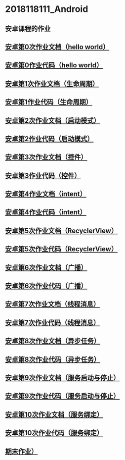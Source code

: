 # 2018118111_Android
## 安卓课程的作业<br>

## [安卓第0次作业文档（hello world）](https://github.com/LunarYoung/2018118111_Android/blob/master/Android%E7%AC%AC0%E6%AC%A1%E4%BD%9C%E4%B8%9A(hello%20world)/%E6%96%87%E6%A1%A3.md)
## [安卓第0作业代码（hello world）](https://github.com/LunarYoung/2018118111_Android/tree/master/Android%E7%AC%AC0%E6%AC%A1%E4%BD%9C%E4%B8%9A(hello%20world)/code/HelloWorld)

## [安卓第1次作业文档（生命周期）](https://github.com/LunarYoung/2018118111_Android/blob/master/Android%E7%AC%AC%E4%B8%80%E6%AC%A1%E4%BD%9C%E4%B8%9A%EF%BC%88%E7%94%9F%E5%91%BD%E5%91%A8%E6%9C%9F%EF%BC%89/%E8%AF%B4%E6%98%8E%E6%96%87%E6%A1%A3.md)
## [安卓第1作业代码（生命周期）](https://github.com/LunarYoung/2018118111_Android/tree/master/Android%E7%AC%AC%E4%B8%80%E6%AC%A1%E4%BD%9C%E4%B8%9A%EF%BC%88%E7%94%9F%E5%91%BD%E5%91%A8%E6%9C%9F%EF%BC%89/code)
## [安卓第2次作业文档（启动模式）](https://github.com/LunarYoung/2018118111_Android/blob/master/Android%E7%AC%AC%E4%BA%8C%E6%AC%A1%E4%BD%9C%E4%B8%9A%EF%BC%88%E5%90%AF%E5%8A%A8%E6%A8%A1%E5%BC%8F%EF%BC%89/%E8%AF%B4%E6%98%8E%E6%96%87%E6%A1%A3.md)
## [安卓第2作业代码（启动模式）](https://github.com/LunarYoung/2018118111_Android/tree/master/Android%E7%AC%AC%E4%BA%8C%E6%AC%A1%E4%BD%9C%E4%B8%9A%EF%BC%88%E5%90%AF%E5%8A%A8%E6%A8%A1%E5%BC%8F%EF%BC%89/code/ActivityTest)
## [安卓第3次作业文档（控件）](https://github.com/LunarYoung/2018118111_Android/blob/master/Android%E7%AC%AC%E4%B8%89%E6%AC%A1%E4%BD%9C%E4%B8%9A%EF%BC%88%E6%8E%A7%E4%BB%B6%EF%BC%89/%E8%AF%B4%E6%98%8E%E6%96%87%E6%A1%A3.md)
## [安卓第3作业代码（控件）](https://github.com/LunarYoung/2018118111_Android/tree/master/Android%E7%AC%AC%E5%9B%9B%E6%AC%A1%E4%BD%9C%E4%B8%9A%EF%BC%88intent%EF%BC%89/code/ActivityTest)

## [安卓第4作业文档（intent）](https://github.com/LunarYoung/2018118111_Android/blob/master/Android%E7%AC%AC%E5%9B%9B%E6%AC%A1%E4%BD%9C%E4%B8%9A%EF%BC%88intent%EF%BC%89/%E8%AF%B4%E6%98%8E%E6%96%87%E6%A1%A3.md)
## [安卓第4作业代码（intent）](https://github.com/LunarYoung/2018118111_Android/tree/master/Android%E7%AC%AC%E5%9B%9B%E6%AC%A1%EF%BC%88intent%EF%BC%89/code/ActivityTest)

## [安卓第5次作业文档（RecyclerView）](https://github.com/LunarYoung/2018118111_Android/blob/master/Android%E7%AC%AC%E4%BA%94%E6%AC%A1%E4%BD%9C%E4%B8%9A(RecyclerView)/%E8%AF%B4%E6%98%8E%E6%96%87%E6%A1%A3.md)
## [安卓第5次作业代码（RecyclerView）](https://github.com/LunarYoung/2018118111_Android/tree/master/Android%E7%AC%AC%E4%BA%94%E6%AC%A1%E4%BD%9C%E4%B8%9A(RecyclerView)/code/RecyclerViewTest)
## [安卓第6次作业文档（广播）](https://github.com/LunarYoung/2018118111_Android/blob/master/Android%E7%AC%AC%E5%85%AD%E6%AC%A1%E4%BD%9C%E4%B8%9A%EF%BC%88%E5%B9%BF%E6%92%AD%EF%BC%89/%E5%B9%BF%E6%92%AD%E7%9A%84%E4%BD%BF%E7%94%A8%E8%AF%B4%E6%98%8E%E6%96%87%E6%A1%A3.md)
## [安卓第6次作业代码（广播）](https://github.com/LunarYoung/2018118111_Android/tree/master/Android%E7%AC%AC%E5%85%AD%E6%AC%A1%E4%BD%9C%E4%B8%9A%EF%BC%88%E5%B9%BF%E6%92%AD%EF%BC%89)

## [安卓第7次作业文档（线程消息）](https://github.com/LunarYoung/2018118111_Android/blob/master/Android%E7%AC%AC%E4%B8%83%E6%AC%A1%E4%BD%9C%E4%B8%9A(%E7%BA%BF%E7%A8%8B%E6%B6%88%E6%81%AF)/%E8%AF%B4%E6%98%8E%E6%96%87%E6%A1%A3.md)
## [安卓第7次作业代码（线程消息）](https://github.com/LunarYoung/2018118111_Android/tree/master/Android%E7%AC%AC%E4%B8%83%E6%AC%A1%E4%BD%9C%E4%B8%9A(%E7%BA%BF%E7%A8%8B%E6%B6%88%E6%81%AF)/code/AndroidThreadTest)

## [安卓第8次作业文档（异步任务）](https://github.com/LunarYoung/2018118111_Android/blob/master/Android%E7%AC%AC%E5%85%AB%E6%AC%A1%E4%BD%9C%E4%B8%9A(%E5%BC%82%E6%AD%A5%E4%BB%BB%E5%8A%A1)/%E8%AF%B4%E6%98%8E%E6%96%87%E6%A1%A3.md)
## [安卓第8次作业代码（异步任务）](https://github.com/LunarYoung/2018118111_Android/tree/master/Android%E7%AC%AC%E5%85%AB%E6%AC%A1%E4%BD%9C%E4%B8%9A(%E5%BC%82%E6%AD%A5%E4%BB%BB%E5%8A%A1)/code/AsyncTackTest)


## [安卓第9次作业文档（服务启动与停止）](https://github.com/LunarYoung/2018118111_Android/blob/master/Android%20%E7%AC%AC%E4%B9%9D%E6%AC%A1%E4%BD%9C%E4%B8%9A(%E6%9C%8D%E5%8A%A1%E5%90%AF%E5%8A%A8%E4%B8%8E%E5%81%9C%E6%AD%A2)/%E8%AF%B4%E6%98%8E%E6%96%87%E6%A1%A3.md)
## [安卓第9次作业代码（服务启动与停止）](https://github.com/LunarYoung/2018118111_Android/tree/master/Android%20%E7%AC%AC%E4%B9%9D%E6%AC%A1%E4%BD%9C%E4%B8%9A(%E6%9C%8D%E5%8A%A1%E5%90%AF%E5%8A%A8%E4%B8%8E%E5%81%9C%E6%AD%A2)/code/ServiceTest)

## [安卓第10次作业文档（服务绑定）](https://github.com/LunarYoung/2018118111_Android/blob/master/Android%E7%AC%AC%E5%8D%81%E6%AC%A1%E4%BD%9C%E4%B8%9A(%E6%9C%8D%E5%8A%A1%E7%BB%91%E5%AE%9A)/%E8%AF%B4%E6%98%8E%E6%96%87%E6%A1%A3.md)
## [安卓第10次作业代码（服务绑定）](https://github.com/LunarYoung/2018118111_Android/tree/master/Android%E7%AC%AC%E5%8D%81%E6%AC%A1%E4%BD%9C%E4%B8%9A(%E6%9C%8D%E5%8A%A1%E7%BB%91%E5%AE%9A)/code/ServiceTest)

## [期末作业）](https://github.com/LunarYoung/2018118111_Android/tree/master/%E6%9C%9F%E6%9C%AB%E5%A4%A7%E4%BD%9C%E4%B8%9A)

